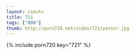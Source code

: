 ```yaml
--- 
layout: sieutv
title: 721
tags: ["000"]
thumb: http://porn720.net/video/721/poster.jpg
---
```

{% include porn720 key="721" %} 
